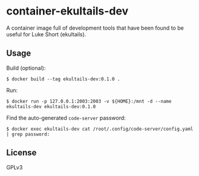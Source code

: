 # container-ekultails-dev

A container image full of development tools that have been found to be useful for Luke Short (ekultails).

## Usage

Build (optional):

```
$ docker build --tag ekultails-dev:0.1.0 .
```

Run:

```
$ docker run -p 127.0.0.1:2003:2003 -v ${HOME}:/mnt -d --name ekultails-dev ekultails-dev:0.1.0
```

Find the auto-generated `code-server` password:

```
$ docker exec ekultails-dev cat /root/.config/code-server/config.yaml | grep password:
```

## License

GPLv3
